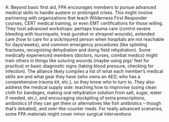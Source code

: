A: Beyond basic first aid, FPA encourages members to pursue advanced medical skills to handle austere or prolonged crises. This might involve partnering with organizations that teach Wilderness First Responder courses, CERT medical training, or even EMT certifications for those willing. They host advanced workshops: perhaps trauma care (control severe bleeding with tourniquets, treat gunshot or shrapnel wounds), extended care (how to care for a sick/injured person when hospitals are not reachable for days/weeks), and common emergency procedures (like splinting fractures, recognizing dehydration and doing field rehydration). Some medically experienced members (doctors, nurses, combat medics) might train others in things like suturing wounds (maybe using pigs’ feet for practice) or basic diagnostic signs (taking blood pressure, checking for infection). The alliance likely compiles a list of what each member’s medical skills are and what gear they have (who owns an AED, who has a comprehensive trauma kit, etc.), so they know who to turn to. They also address the medical supply side: teaching how to improvise (using clean cloth for bandages, making oral rehydration solution from salt, sugar, water if needed, etc.), and encouraging stockpiling of extra prescriptions, antibiotics (if they can get them or alternatives like fish antibiotics – though that’s debated), and over-the-counter meds. For really advanced scenarios, some FPA materials might cover minor surgical interventions